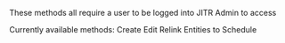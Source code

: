 These methods all require a user to be logged into JITR Admin to access


Currently available methods:
Create
Edit
Relink Entities to Schedule